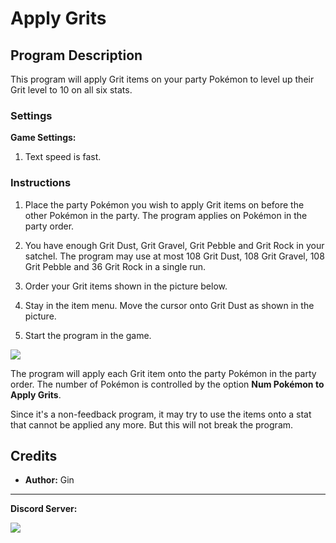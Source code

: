 # Apply Grits


## Program Description

This program will apply Grit items on your party Pokémon to level up their Grit level to 10 on all six stats.


### Settings

**Game Settings:**

1. Text speed is fast.


### Instructions

1. Place the party Pokémon you wish to apply Grit items on before the other Pokémon in the party.
The program applies on Pokémon in the party order.

2. You have enough Grit Dust, Grit Gravel, Grit Pebble and Grit Rock in your satchel.
The program may use at most 108 Grit Dust, 108 Grit Gravel, 108 Grit Pebble and 36 Grit Rock in a single run.

3. Order your Grit items shown in the picture below.
4. Stay in the item menu. Move the cursor onto Grit Dust as shown in the picture.
5. Start the program in the game.

<img src="../images/ApplyGrits-0.jpg">

The program will apply each Grit item onto the party Pokémon in the party order.
The number of Pokémon is controlled by the option **Num Pokémon to Apply Grits**.

Since it's a non-feedback program, it may try to use the items onto a stat that cannot be applied any more. But this will not break the program.



## Credits

- **Author:** Gin



<hr>

**Discord Server:** 

[<img src="https://canary.discordapp.com/api/guilds/695809740428673034/widget.png?style=banner2">](https://discord.gg/cQ4gWxN)
